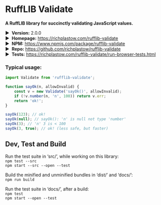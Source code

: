 # RuffLIB Validate

__A RuffLIB library for succinctly validating JavaScript values.__

▶&nbsp; __Version:__ 2.0.0  
▶&nbsp; __Homepage:__ <https://richplastow.com/rufflib-validate>  
▶&nbsp; __NPM:__ <https://www.npmjs.com/package/rufflib-validate>  
▶&nbsp; __Repo:__ <https://github.com/richplastow/rufflib-validate>  
▶&nbsp; __Tests:__ <https://richplastow.com/rufflib-validate/run-browser-tests.html>  


### Typical usage:

```js
import Validate from 'rufflib-validate';

function sayOk(n, allowInvalid) {
    const v = new Validate('sayOk()', allowInvalid);
    if (!v.number(n, 'n', 100)) return v.err;
    return 'ok!';
}

sayOk(123); // ok!
sayOk(null); // sayOk(): 'n' is null not type 'number'
sayOk(3); // 'n' 3 is < 100
sayOk(3, true); // ok! (less safe, but faster)
```


## Dev, Test and Build

Run the test suite in ‘src/’, while working on this library:  
`npm test --src`  
`npm start --src --open --test`  

Build the minified and unminified bundles in ‘dist/’ and ‘docs/’:  
`npm run build`

Run the test suite in ‘docs/’, after a build:  
`npm test`  
`npm start --open --test`  

